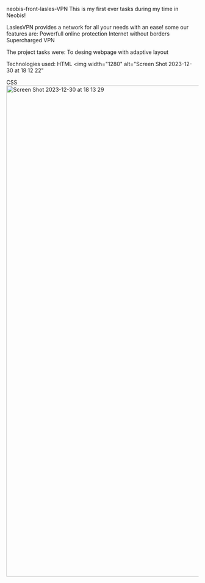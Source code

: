 neobis-front-lasles-VPN
This is my first ever tasks during my time in Neobis!

 LaslesVPN provides a network for all your needs with an ease!
 some our features are:
 Powerfull online protection
 Internet without borders
 Supercharged VPN


The project tasks were:
To desing webpage with adaptive layout 

Technologies used:
HTML
<img width="1280" alt="Screen Shot 2023-12-30 at 18 12 22" 

CSS
<img width="1283" alt="Screen Shot 2023-12-30 at 18 13 29" src="https://github.com/Avekdjid/neobis-front-lasles-VPN/assets/121440291/b5fc2e15-bb36-43f1-a71a-731ed0116bcd">




